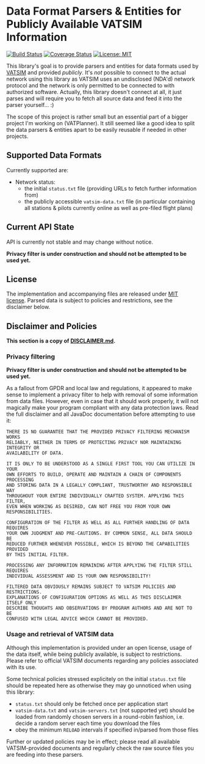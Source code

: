 # Data Format Parsers & Entities for Publicly Available VATSIM Information

[![Build Status](https://travis-ci.org/vatplanner/dataformats-vatsim-public.svg?branch=master)](https://travis-ci.org/vatplanner/dataformats-vatsim-public)
[![Coverage Status](https://coveralls.io/repos/github/vatplanner/dataformats-vatsim-public/badge.svg?branch=master)](https://coveralls.io/github/vatplanner/dataformats-vatsim-public?branch=master)
[![License: MIT](https://img.shields.io/badge/license-MIT-blue.svg)](LICENSE.md)

This library's goal is to provide parsers and entities for data formats used by [VATSIM](https://www.vatsim.net/) and provided *publicly*. It's *not* possible to connect to the actual network using this library as VATSIM uses an undisclosed (NDA'd) network protocol and the network is only permitted to be connected to with authorized software. Actually, this library doesn't connect at all, it just parses and will require you to fetch all source data and feed it into the parser yourself... :)

The scope of this project is rather small but an essential part of a bigger project I'm working on (VATPlanner). It still seemed like a good idea to split the data parsers & entities apart to be easily reusable if needed in other projects.

## Supported Data Formats

Currently supported are:

 * Network status:
   * the initial `status.txt` file (providing URLs to fetch further information from)
   * the publicly accessible `vatsim-data.txt` file (in particular containing all stations & pilots currently online as well as pre-filed flight plans)

## Current API State

API is currently not stable and may change without notice.

**Privacy filter is under construction and should not be attempted to be used yet.**

## License

The implementation and accompanying files are released under [MIT license](LICENSE.md). Parsed data is subject to policies and restrictions, see the disclaimer below.

## Disclaimer and Policies

**This section is a copy of [DISCLAIMER.md](DISCLAIMER.md).**

### Privacy filtering

**Privacy filter is under construction and should not be attempted to be used yet.**

As a fallout from GPDR and local law and regulations, it appeared to make sense to implement a privacy filter to help with removal of some information from data files. However, even in case that it should work properly, it will not magically make your program compliant with any data protection laws. Read the full disclaimer and all JavaDoc documentation before attempting to use it:

```
THERE IS NO GUARANTEE THAT THE PROVIDED PRIVACY FILTERING MECHANISM WORKS
RELIABLY, NEITHER IN TERMS OF PROTECTING PRIVACY NOR MAINTAINING INTEGRITY OR
AVAILABILITY OF DATA.

IT IS ONLY TO BE UNDERSTOOD AS A SINGLE FIRST TOOL YOU CAN UTILIZE IN YOUR
OWN EFFORTS TO BUILD, OPERATE AND MAINTAIN A CHAIN OF COMPONENTS PROCESSING
AND STORING DATA IN A LEGALLY COMPLIANT, TRUSTWORTHY AND RESPONSIBLE WAY
THROUGHOUT YOUR ENTIRE INDIVIDUALLY CRAFTED SYSTEM. APPLYING THIS FILTER,
EVEN WHEN WORKING AS DESIRED, CAN NOT FREE YOU FROM YOUR OWN
RESPONSIBILITIES.

CONFIGURATION OF THE FILTER AS WELL AS ALL FURTHER HANDLING OF DATA REQUIRES
YOUR OWN JUDGMENT AND PRE-CAUTIONS. BY COMMON SENSE, ALL DATA SHOULD BE
REDUCED FURTHER WHENEVER POSSIBLE, WHICH IS BEYOND THE CAPABILITIES PROVIDED
BY THIS INITIAL FILTER.

PROCESSING ANY INFORMATION REMAINING AFTER APPLYING THE FILTER STILL REQUIRES
INDIVIDUAL ASSESSMENT AND IS YOUR OWN RESPONSIBILITY!

FILTERED DATA OBVIOUSLY REMAINS SUBJECT TO VATSIM POLICIES AND RESTRICTIONS.
EXPLANATIONS OF CONFIGURATION OPTIONS AS WELL AS THIS DISCLAIMER ITSELF ONLY
DESCRIBE THOUGHTS AND OBSERVATIONS BY PROGRAM AUTHORS AND ARE NOT TO BE
CONFUSED WITH LEGAL ADVICE WHICH CANNOT BE PROVIDED.
```

### Usage and retrieval of VATSIM data

Although this implementation is provided under an open license, usage of the data itself, while being publicly available, is subject to restrictions. Please refer to official VATSIM documents regarding any policies associated with its use.

Some technical policies stressed explicitely on the initial `status.txt` file should be repeated here as otherwise they may go unnoticed when using this library:

 * `status.txt` should only be fetched once per application start
 * `vatsim-data.txt` and `vatsim-servers.txt` (not supported yet) should be loaded from randomly chosen servers in a round-robin fashion, i.e. decide a random server each time you download the files
 * obey the minimum `RELOAD` intervals if specified in/parsed from those files

Further or updated policies may be in effect; please read all available VATSIM-provided documents and regularly check the raw source files you are feeding into these parsers.
